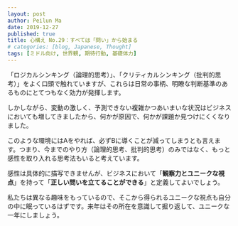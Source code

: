 ```yaml
---
layout: post
author: Peilun Ma
date: 2019-12-27
published: true
title: 心構え No.29：すべては「問い」から始まる
# categories: [blog, Japanese, Thought]
tags: [ミドル向け, 世界観, 期待行動, 基礎体力]
---
```

「ロジカルシンキング（論理的思考）」、「クリティカルシンキング（批判的思考）」をよく口頭で触れていますが、これらは日常の事柄、明瞭な判断基準のあるものにとてつもなく効力が発揮します。

しかしながら、変動の激しく、予測できない複雑かつあいまいな状況はビジネスにおいても増してきましたから、何かが原因で、何かが課題か見つけにくくなりました。

このような環境にはAをやれば、必ずBに導くことが減ってしまうとも言えます。つまり、今までのやり方（論理的思考、批判的思考）のみではなく、もっと感性を取り入れる思考法もいると考えています。

感性は具体的に描写できませんが、ビジネスにおいて「**観察力とユニークな視点**」を持って「**正しい問いを立てることができる**」と定義してよいでしょう。

私たちは異なる趣味をもっているので、そこから得られるユニークな視点も自分の中に眠っているはずです。来年はその所在を意識して掘り返して、ユニークな一年にしましょう。